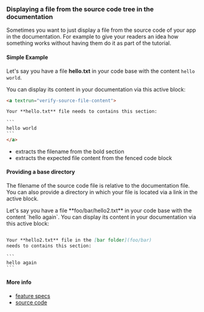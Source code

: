 ### Displaying a file from the source code tree in the documentation

Sometimes you want to just display a file from the source code of your app in the documentation.
For example to give your readers an idea how something works
without having them do it as part of the tutorial.

#### Simple Example

<a textrun="create-file">

Let's say you have a file **hello.txt** in your code base
with the content `hello world`.

</a>

You can display its content in your documentation via this active block:

<a textrun="run-markdown-in-textrun">

````markdown
<a textrun="verify-source-file-content">

Your **hello.txt** file needs to contains this section:

`​``
hello world
`​``
</a>
````

</a>

- extracts the filename from the bold section
- extracts the expected file content from the fenced code block

#### Providing a base directory

The filename of the source code file is relative to the documentation file.
You can also provide a directory in which your file is located
via a link in the active block.

<a textrun="create-file">
Let's say you have a file **foo/bar/hello2.txt** in your code base
with the content `hello again`.
</a>
You can display its content in your documentation via this active block:

<a textrun="run-markdown-in-textrun">

```markdown

Your **hello2.txt** file in the [bar folder](foo/bar)
needs to contains this section: 

`​``
hello again
`​``

```

</a>

#### More info

- [feature specs](../../features/actions/built-in/verify-source-file-content/verify-source-file-content.feature)
- [source code](../../src/actions/built-in/verify-source-file-content.ts)
